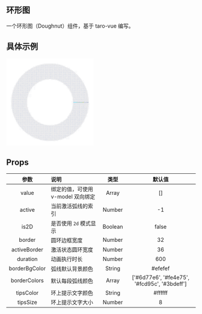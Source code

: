 ## 环形图
一个环形图（Doughnut）组件，基于 taro-vue 编写。

## 具体示例

![图例](./screen.gif)

## Props
|     参数      | 说明                              |  类型   |                    默认值                    |
| :-----------: | :-------------------------------- | :-----: | :------------------------------------------: |
|     value     | 绑定的值，可使用 v-model 双向绑定 |  Array  |                      []                      |
|    active     | 当前激活弧线的索引                | Number  |                      -1                      |
|     is2D      | 是否使用 `2d` 模式显示            | Boolean |                    false                     |
|    border     | 圆环边框宽度                      | Number  |                      32                      |
| activeBorder  | 激活状态圆环宽度                  | Number  |                      36                      |
|   duration    | 动画执行时长                      | Number  |                     600                      |
| borderBgColor | 弧线默认背景颜色                  | String  |                   #efefef                    |
| borderColors  | 默认每段弧线颜色                  |  Array  | ['#6d77e6', '#fe4e75', '#fcd95c', '#3bdeff'] |
|   tipsColor   | 环上提示文字颜色                  | String  |                   #ffffff                    |
|   tipsSize    | 环上提示文字大小                  | Number  |                      8                       |